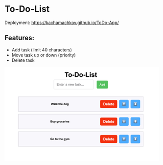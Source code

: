 # To-Do-List

Deployment: https://kachamachkov.github.io/ToDo-App/

## Features:
* Add task (limit 40 characters)
* Move task up or down (priority)
* Delete task


![alt text](./public/images/preview.png)